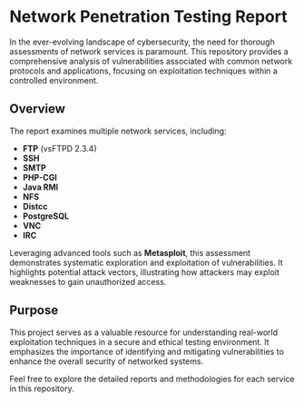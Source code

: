 # Network Penetration Testing Report

In the ever-evolving landscape of cybersecurity, the need for thorough assessments of network services is paramount. This repository provides a comprehensive analysis of vulnerabilities associated with common network protocols and applications, focusing on exploitation techniques within a controlled environment.

## Overview

The report examines multiple network services, including:

- **FTP** (vsFTPD 2.3.4)
- **SSH**
- **SMTP**
- **PHP-CGI**
- **Java RMI**
- **NFS**
- **Distcc**
- **PostgreSQL**
- **VNC**
- **IRC**

Leveraging advanced tools such as **Metasploit**, this assessment demonstrates systematic exploration and exploitation of vulnerabilities. It highlights potential attack vectors, illustrating how attackers may exploit weaknesses to gain unauthorized access.

## Purpose

This project serves as a valuable resource for understanding real-world exploitation techniques in a secure and ethical testing environment. It emphasizes the importance of identifying and mitigating vulnerabilities to enhance the overall security of networked systems.

Feel free to explore the detailed reports and methodologies for each service in this repository. 
